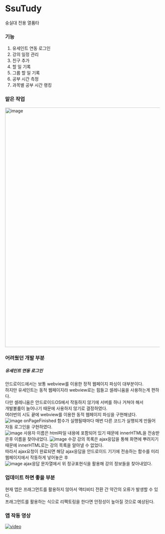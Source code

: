 # SsuTudy
숭실대 전용 열품타

### 기능
1. 유세인트 연동 로그인
2. 강의 일정 관리
3. 친구 추가
4. 할 일 기록
5. 그룹 할 일 기록
6. 공부 시간 측정
7. 과목별 공부 시간 랭킹

### 맡은 작업
<img width="781" alt="image" src="https://github.com/user-attachments/assets/453cfde4-cce2-43e9-8d39-f87b68f6a08d" />

### 어려웠던 개발 부분
##### 유세인트 연동 로그인
안드로이드에서는 보통 webview를 이용한 정적 웹페이지 파싱이 대부분이다. <br/>
하지만 유세인트는 동적 웹페이지라 webview로는 힘들고 셀레니움을 사용하는게 편하다. <br/>
다만 셀레니움은 안드로이드OS에서 작동하지 않기에 서버를 하나 거쳐야 해서 <br/>
개발볼륨이 늘어나기 때문에 사용하지 않기로 결정하였다. <br/>
여러번의 시도 끝에 webview를 이용한 동적 웹페이지 파싱을 구현해냈다. <br/>
![image](https://github.com/user-attachments/assets/7f6ff937-c131-489e-8848-dd80ce465164)
onPageFinished 함수가 실행될때마다 매번 다른 코드가 실행되게 만들어 자동 로그인을 구현하였다. <br/>
![image](https://github.com/user-attachments/assets/3019db3a-b992-4756-8ecf-c1b65bbd46ec)
사용자 이름은 html파일 내용에 포함되어 있기 때문에 innerHTML을 전송받은후 이름을 찾아내었다.
![image](https://github.com/user-attachments/assets/5006af83-0580-4272-8bd3-ef2651769878)
수강 강의 목록은 ajax응답을 통해 화면에 뿌려지기 때문에 innerHTML로는 강의 목록을 알아낼 수 없었다. <br/>
따라서 ajax요청이 완료되면 해당 ajax응답을 안드로이드 기기에 전송하는 함수를 미리 웹페이지에서 작동하게 넣어놓은 후<br/>
![image](https://github.com/user-attachments/assets/57fe5e32-44b5-4149-bf67-93c56facc5fb)
ajax응답 문자열에서 위 정규표현식을 활용해 강의 정보들을 찾아내었다.

### 업데이트 하면 좋을 부분
현재 앱은 프래그먼트를 활용하지 않아서 액티비티 전환 간 약간의 오류가 발생할 수 있다. <br/>
프래그먼트를 활용하는 식으로 리팩토링을 한다면 안정성이 높아질 것으로 예상된다.

### 앱 작동 영상
[![video](http://img.youtube.com/vi/U1uBA7st3HA/0.jpg)](https://youtu.be/U1uBA7st3HA)

